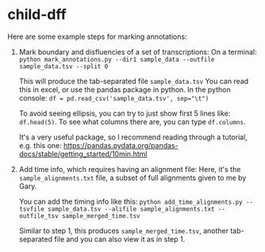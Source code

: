 # child-dff
Here are some example steps for marking annotations:

1. Mark boundary and disfluencies of a set of transcriptions:
   On a terminal:
   `python mark_annotations.py --dir1 sample_data --outfile sample_data.tsv --split 0`

   This will produce the tab-separated file `sample_data.tsv`
   You can read this in excel, or use the pandas package in python.
   In the python console:
   `df = pd.read_csv('sample_data.tsv', sep="\t")`

   To avoid seeing ellipsis, you can try to just show first 5 lines like:
   `df.head(5)`. To see what columns there are, you can type `df.columns`.

   It's a very useful package, so I recommend reading through a tutorial, 
   e.g. this one: https://pandas.pydata.org/pandas-docs/stable/getting_started/10min.html

2. Add time info, which requires having an alignment file:
   Here, it's the `sample_alignments.txt` file, a subset of full alignments given to 
   me by Gary.

   You can add the timing info like this:
   `python add_time_alignments.py --tsvfile sample_data.tsv --alifile sample_alignments.txt --outfile_tsv sample_merged_time.tsv`

   Similar to step 1, this produces `sample_merged_time.tsv`, another tab-separated file and you can also view it as in step 1. 





